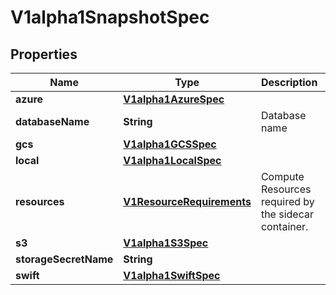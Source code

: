 
# V1alpha1SnapshotSpec

## Properties
Name | Type | Description | Notes
------------ | ------------- | ------------- | -------------
**azure** | [**V1alpha1AzureSpec**](V1alpha1AzureSpec.md) |  |  [optional]
**databaseName** | **String** | Database name | 
**gcs** | [**V1alpha1GCSSpec**](V1alpha1GCSSpec.md) |  |  [optional]
**local** | [**V1alpha1LocalSpec**](V1alpha1LocalSpec.md) |  |  [optional]
**resources** | [**V1ResourceRequirements**](V1ResourceRequirements.md) | Compute Resources required by the sidecar container. |  [optional]
**s3** | [**V1alpha1S3Spec**](V1alpha1S3Spec.md) |  |  [optional]
**storageSecretName** | **String** |  |  [optional]
**swift** | [**V1alpha1SwiftSpec**](V1alpha1SwiftSpec.md) |  |  [optional]



